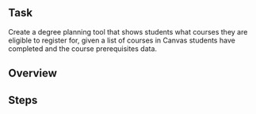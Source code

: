 ## Task
Create a degree planning tool that shows students what courses they are eligible to register for, given a list of courses in Canvas students have completed and the course prerequisites data.

## Overview

## Steps